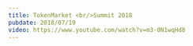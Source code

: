 ```yaml
---
title: TokenMarket <br/>Summit 2018
pubdate: 2018/07/19
video: https://www.youtube.com/watch?v=m3-0N1wqHd8
---
```

